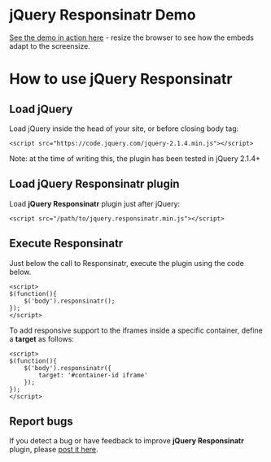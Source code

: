 # jQuery Responsinatr Demo

[See the demo in action here](http://joomlatemplat.es/jquery-responsinatr/) - resize the browser to see how the embeds adapt to the screensize.

# How to use jQuery Responsinatr

## Load jQuery

Load jQuery inside the head of your site, or before closing body tag:

`<script src="https://code.jquery.com/jquery-2.1.4.min.js"></script>`

Note: at the time of writing this, the plugin has been tested in jQuery 2.1.4+

## Load jQuery Responsinatr plugin

Load **jQuery Responsinatr** plugin just after jQuery:

`<script src="/path/to/jquery.responsinatr.min.js"></script>`

## Execute Responsinatr

Just below the call to Responsinatr, execute the plugin using the code below.

```
<script>
$(function(){
    $('body').responsinatr();
});
</script>
```

To add responsive support to the iframes inside a specific container, define a **target** as follows: 

```
<script>
$(function(){
    $('body').responsinatr({
        target: '#container-id iframe'
    });
});
</script>
```

## Report bugs

If you detect a bug or have feedback to improve **jQuery Responsinatr** plugin, please [post it here](https://github.com/htmgarcia/jquery-responsinatr/issues/).